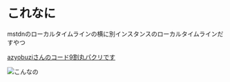 # これなに
mstdnのローカルタイムラインの横に別インスタンスのローカルタイムラインだすやつ

[azyobuziさんのコード9割丸パクリです](http://junk.azyobuzi.net/mastodonptl/)

![こんなの](https://i.gyazo.com/337d11be1ead944daac15b2fcee68021.png)
